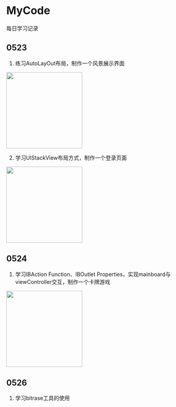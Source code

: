 # MyCode
每日学习记录

## 0523
1. 练习AutoLayOut布局，制作一个风景展示界面
<img src="https://user-images.githubusercontent.com/105849938/170464453-1cdf6e5e-6637-459a-b42b-90d4b92d6f34.png" width="200">

2. 学习UIStackView布局方式，制作一个登录页面
<img src="https://user-images.githubusercontent.com/105849938/170464099-cb4236a7-3419-4151-a049-2b23f60f3880.png" width="200">

## 0524
1. 学习IBAction Function、IBOutlet Properties，实现mainboard与viewController交互，制作一个卡牌游戏
<img src="https://user-images.githubusercontent.com/105849938/170464351-70661c27-6bd4-468e-87ce-45635998255e.png" width="200">

## 0526
1. 学习bitrase工具的使用 
